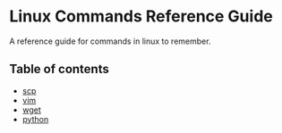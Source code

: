 Linux Commands Reference Guide
==============================
A reference guide for commands in linux to remember.

Table of contents
-----------------
- [scp](scp.md)
- [vim](vim.md)
- [wget](wget.md)
- [python](python.md)
